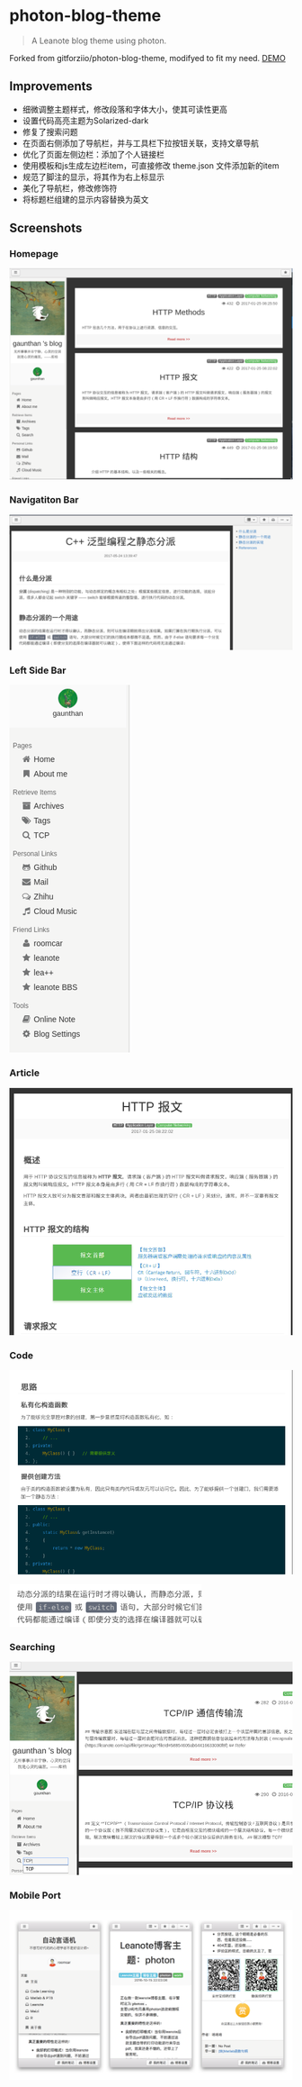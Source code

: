 # photon-blog-theme
> A Leanote blog theme using photon.

Forked from gitforziio/photon-blog-theme, modifyed to fit my need.
[DEMO](http://gaunthan.leanote.com)

## Improvements

- 细微调整主题样式，修改段落和字体大小，使其可读性更高
- 设置代码高亮主题为Solarized-dark
- 修复了搜索问题
- 在页面右侧添加了导航栏，并与工具栏下拉按钮关联，支持文章导航
- 优化了页面左侧边栏：添加了个人链接栏
- 使用模板和js生成左边栏item，可直接修改 theme.json 文件添加新的item
- 规范了脚注的显示，将其作为右上标显示
- 美化了导航栏，修改修饰符
- 将标题栏组建的显示内容替换为英文

## Screenshots
### Homepage
![](./images/screenshot-homepage.png)

### Navigatiton Bar
![](./images/screenshot-nav.png)

### Left Side Bar
![](./images/screenshot-left-sidebar.png)

### Article
![](./images/screenshot-paper.png)

### Code
![](./images/screenshot-code.png)
 
![](./images/screenshot-code-2.png)

### Searching
![](./images/screenshot-searching.png)

### Mobile Port
![](./images/screenshot.png)

